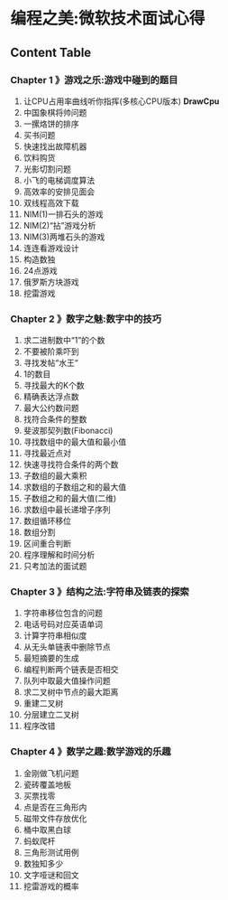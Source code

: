 # 编程之美:微软技术面试心得 

## Content Table 

### Chapter 1 》游戏之乐:游戏中碰到的题目

1. 让CPU占用率曲线听你指挥(多核心CPU版本) **DrawCpu**
2. 中国象棋将帅问题
3. 一摞烙饼的排序
4. 买书问题
5. 快速找出故障机器
6. 饮料购货
7. 光影切割问题
8. 小飞的电梯调度算法
9. 高效率的安排见面会
10. 双线程高效下载
11. NIM(1)一排石头的游戏
12. NIM(2)“拈”游戏分析
13. NIM(3)两堆石头的游戏
14. 连连看游戏设计
15. 构造数独
16. 24点游戏
17. 俄罗斯方块游戏
18. 挖雷游戏

### Chapter 2 》数字之魅:数字中的技巧

1. 求二进制数中“1”的个数
2. 不要被阶乘吓到
3. 寻找发帖“水王“
4. 1的数目
5. 寻找最大的K个数
6. 精确表达浮点数
7. 最大公约数问题
8. 找符合条件的整数
9. 斐波那契列数(Fibonacci)
10. 寻找数组中的最大值和最小值
11. 寻找最近点对
12. 快速寻找符合条件的两个数
13. 子数组的最大乘积
14. 求数组的子数组之和的最大值
15. 子数组之和的最大值(二维)
16. 求数组中最长递增子序列
17. 数组循环移位
18. 数组分割
19. 区间重合判断
20. 程序理解和时间分析
21. 只考加法的面试题

### Chapter 3 》结构之法:字符串及链表的探索

1. 字符串移位包含的问题
2. 电话号码对应英语单词
3. 计算字符串相似度
4. 从无头单链表中删除节点
5. 最短摘要的生成
6. 编程判断两个链表是否相交
7. 队列中取最大值操作问题
8. 求二叉树中节点的最大距离
9. 重建二叉树
10. 分层建立二叉树
11. 程序改错

### Chapter 4 》数学之趣:数学游戏的乐趣

1. 金刚做飞机问题
2. 瓷砖覆盖地板
3. 买票找零
4. 点是否在三角形内
5. 磁带文件存放优化
6. 桶中取黑白球
7. 蚂蚁爬杆
8. 三角形测试用例
9. 数独知多少
10. 文字哑谜和回文
11. 挖雷游戏的概率

